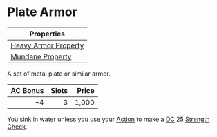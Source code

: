 # Plate Armor

| Properties                                                                |
| ------------------------------------------------------------------------- |
| [Heavy Armor Property](../../Armor%20Properties/Heavy%20Armor%20Property.md) |
| [Mundane Property](../../Material%20Properties/Mundane%20Property.md)  |

A set of metal plate or similar armor.

| AC Bonus | Slots | Price |
| -------: | ----: | ----: |
|       +4 |     3 | 1,000 |

You sink in water unless you use your [Action](../../../Game%20Procedures/Core%20Procedures/Action.md) to make a [DC](../../../Game%20Procedures/Core%20Procedures/DC.md) 25 [Strength](../../../Player%20Characters/The%20Ability%20Scores/Strength.md) [Check](../../../Game%20Procedures/Core%20Procedures/Check.md).
